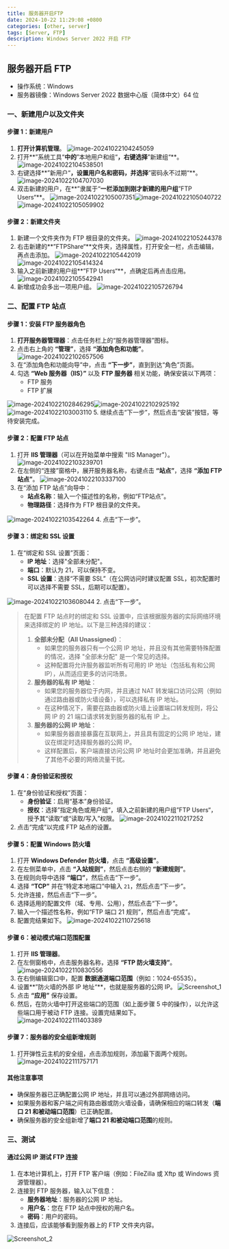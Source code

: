 ```yaml
---
title: 服务器开启FTP
date: 2024-10-22 11:29:08 +0800
categories: [other, server]
tags: [Server, FTP]
description: Windows Server 2022 开启 FTP
---
```

## 服务器开启 FTP
- 操作系统：Windows
- 服务器镜像：Windows Server 2022 数据中心版（简体中文）64 位

### 一、新建用户以及文件夹

#### 步骤 1：新建用户

1. **打开计算机管理**。
![image-20241022104245059](/assets/media/pictures/other/服务器开启FTP.assets/image-20241022104245059.png)
2. 打开**”系统工具“**中的**”本地用户和组“**，右键选择**”新建组“**。
![image-20241022104538501](/assets/media/pictures/other/服务器开启FTP.assets/image-20241022104538501.png)
3. 右键选择**”新用户“**，设置用户名和密码，并选择**”密码永不过期“**。
![image-20241022104707030](/assets/media/pictures/other/服务器开启FTP.assets/image-20241022104707030.png)
4. 双击新建的用户，在**”隶属于“**一栏添加到刚才新建的用户组**”FTP Users“**。
![image-20241022105007351](/assets/media/pictures/other/服务器开启FTP.assets/image-20241022105007351.png)![image-20241022105040722](/assets/media/pictures/other/服务器开启FTP.assets/image-20241022105040722.png)![image-20241022105059902](/assets/media/pictures/other/服务器开启FTP.assets/image-20241022105059902.png)

#### 步骤 2：新建文件夹
1. 新建一个文件夹作为 FTP 根目录的文件夹。
![image-20241022105244378](/assets/media/pictures/other/服务器开启FTP.assets/image-20241022105244378.png)
2. 右击新建的**”FTPShare“**文件夹，选择属性，打开安全一栏，点击编辑，再点击添加。
![image-20241022105442019](/assets/media/pictures/other/服务器开启FTP.assets/image-20241022105442019.png)![image-20241022105414324](/assets/media/pictures/other/服务器开启FTP.assets/image-20241022105414324.png)
3. 输入之前新建的用户组**”FTP Users“**，点确定后再点击应用。
![image-20241022105542941](/assets/media/pictures/other/服务器开启FTP.assets/image-20241022105542941.png)
4. 新增成功会多出一项用户组。
![image-20241022105726794](/assets/media/pictures/other/服务器开启FTP.assets/image-20241022105726794.png)

### 二、配置 FTP 站点

#### 步骤 1：安装 FTP 服务器角色

1. **打开服务器管理器**：点击任务栏上的“服务器管理器”图标。
2. 点击右上角的 **“管理”**，选择 **“添加角色和功能”**。
![image-20241022102657506](/assets/media/pictures/other/服务器开启FTP.assets/image-20241022102657506.png)
3. 在“添加角色和功能向导”中，点击 **“下一步”**，直到到达“角色”页面。
4. 勾选 **“Web 服务器（IIS）”** 以及 **FTP 服务器** 相关功能，确保安装以下两项：
   - FTP 服务
   - FTP 扩展

![image-20241022102846295](/assets/media/pictures/other/服务器开启FTP.assets/image-20241022102846295.png)![image-20241022102925192](/assets/media/pictures/other/服务器开启FTP.assets/image-20241022102925192.png)![image-20241022103003110](/assets/media/pictures/other/服务器开启FTP.assets/image-20241022103003110.png)
5. 继续点击“下一步”，然后点击“安装”按钮，等待安装完成。

#### 步骤 2：配置 FTP 站点

1. 打开 **IIS 管理器**（可以在开始菜单中搜索 "IIS Manager"）。
![image-20241022103239701](/assets/media/pictures/other/服务器开启FTP.assets/image-20241022103239701.png)
2. 在左侧的“连接”窗格中，展开服务器名称，右键点击 **“站点”**，选择 **“添加 FTP 站点”**。
![image-20241022103337100](/assets/media/pictures/other/服务器开启FTP.assets/image-20241022103337100.png)
3. 在“添加 FTP 站点”向导中：
   - **站点名称**：输入一个描述性的名称，例如“FTP站点”。
   - **物理路径**：选择作为 FTP 根目录的文件夹。
   

![image-20241022103542264](/assets/media/pictures/other/服务器开启FTP.assets/image-20241022103542264.png)
4. 点击“下一步”。

#### 步骤 3：绑定和 SSL 设置

1. 在“绑定和 SSL 设置”页面：
   - **IP 地址**：选择"全部未分配"。
   - **端口**：默认为 21，可以保持不变。
   - **SSL 设置**：选择“不需要 SSL”（在公网访问时建议配置 SSL，初次配置时可以选择不需要 SSL，后期可以配置）。
   

![image-20241022103608044](/assets/media/pictures/other/服务器开启FTP.assets/image-20241022103608044.png)
2. 点击“下一步”。

> 在配置 FTP 站点时的绑定和 SSL 设置中，应该根据服务器的实际网络环境来选择绑定的 IP 地址。以下是三种选择的建议：
>
> 1. **全部未分配（All Unassigned）**：
>    - 如果您的服务器只有一个公网 IP 地址，并且没有其他需要特殊配置的情况，选择 "全部未分配" 是一个常见的选择。
>    - 这种配置将允许服务器监听所有可用的 IP 地址（包括私有和公网 IP），从而适应更多的访问场景。
> 2. **服务器的私有 IP 地址**：
>    - 如果您的服务器位于内网，并且通过 NAT 转发端口访问公网（例如通过路由器或防火墙设备），可以选择私有 IP 地址。
>    - 在这种情况下，需要在路由器或防火墙上设置端口转发规则，将公网 IP 的 21 端口请求转发到服务器的私有 IP 上。
> 3. **服务器的公网 IP 地址**：
>    - 如果服务器直接暴露在互联网上，并且具有固定的公网 IP 地址，建议在绑定时选择服务器的公网 IP。
>    - 这样配置后，客户端直接访问公网 IP 地址时会更加准确，并且避免了其他不必要的网络流量干扰。

#### 步骤 4：身份验证和授权

1. 在“身份验证和授权”页面：
   - **身份验证**：启用“基本”身份验证。
   - **授权**：选择”指定角色或用户组“，填入之前新建的用户组”FTP Users“，授予其“读取”或“读取/写入”权限。
   ![image-20241022110217252](/assets/media/pictures/other/服务器开启FTP.assets/image-20241022110217252.png)
2. 点击“完成”以完成 FTP 站点的设置。

#### 步骤 5：配置 Windows 防火墙

1. 打开 **Windows Defender 防火墙**，点击 **“高级设置”**。
2. 在左侧菜单中，点击 **“入站规则”**，然后点击右侧的 **“新建规则”**。
3. 在规则向导中选择 **“端口”**，然后点击“下一步”。
4. 选择 **“TCP”** 并在“特定本地端口”中输入 `21`，然后点击“下一步”。
5. 允许连接，然后点击“下一步”。
6. 选择适用的配置文件（域、专用、公用），然后点击“下一步”。
7. 输入一个描述性名称，例如“FTP 端口 21 规则”，然后点击“完成”。
8. 配置完结果如下。
![image-20241022110725618](/assets/media/pictures/other/服务器开启FTP.assets/image-20241022110725618.png)

#### 步骤 6：被动模式端口范围配置

1. 打开 **IIS 管理器**。
2. 在左侧窗格中，点击服务器名称，选择 **“FTP 防火墙支持”**。
    ![image-20241022110830556](/assets/media/pictures/other/服务器开启FTP.assets/image-20241022110830556.png)
3. 在右侧编辑窗口中，配置 **数据通道端口范围**（例如：1024-65535）。
4. 设置**”防火墙的外部 IP 地址“**，也就是服务器的公网 IP。
    ![Screenshot_1](/assets/media/pictures/other/服务器开启FTP.assets/Screenshot_1.png)
5. 点击 **“应用”** 保存设置。
6. 然后，在防火墙中打开这些端口的范围（如上面步骤 5 中的操作），以允许这些端口用于被动 FTP 连接。设置完结果如下。
![image-20241022111403389](/assets/media/pictures/other/服务器开启FTP.assets/image-20241022111403389.png)

#### 步骤 7：服务器的安全组新增规则

1. 打开弹性云主机的安全组，点击添加规则，添加最下面两个规则。
![image-20241022111757171](/assets/media/pictures/other/服务器开启FTP.assets/image-20241022111757171.png)

#### 其他注意事项

- 确保服务器已正确配置公网 IP 地址，并且可以通过外部网络访问。
- 如果服务器和客户端之间有路由器或防火墙设备，请确保相应的端口转发（**端口 21 和被动端口范围**）已正确配置。
- 确保服务器的安全组新增了**端口 21 和被动端口范围**的规则。

### 三、测试

#### 通过公网 IP 测试 FTP 连接

1. 在本地计算机上，打开 FTP 客户端（例如：FileZilla 或 Xftp 或 Windows 资源管理器）。
2. 连接到 FTP 服务器，输入以下信息：
   - **服务器地址**：服务器的公网 IP 地址。
   - **用户名**：您在 FTP 站点中授权的用户名。
   - **密码**：用户的密码。
3. 连接后，应该能够看到服务器上的 FTP 文件夹内容。

![Screenshot_2](/assets/media/pictures/other/服务器开启FTP.assets/Screenshot_2.png)
